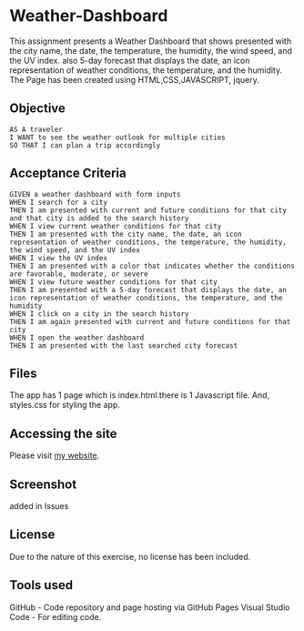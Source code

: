 # Weather-Dashboard

This assignment presents a Weather Dashboard that shows presented with the city name, the date, the temperature, the humidity, the wind speed, and the UV index.
also 5-day forecast that displays the date, an icon representation of weather conditions, the temperature, and the humidity.
The Page has been created using HTML,CSS,JAVASCRIPT, jquery.


## Objective

```
AS A traveler
I WANT to see the weather outlook for multiple cities
SO THAT I can plan a trip accordingly
```

## Acceptance Criteria
```
GIVEN a weather dashboard with form inputs
WHEN I search for a city
THEN I am presented with current and future conditions for that city and that city is added to the search history
WHEN I view current weather conditions for that city
THEN I am presented with the city name, the date, an icon representation of weather conditions, the temperature, the humidity, the wind speed, and the UV index
WHEN I view the UV index
THEN I am presented with a color that indicates whether the conditions are favorable, moderate, or severe
WHEN I view future weather conditions for that city
THEN I am presented with a 5-day forecast that displays the date, an icon representation of weather conditions, the temperature, and the humidity
WHEN I click on a city in the search history
THEN I am again presented with current and future conditions for that city
WHEN I open the weather dashboard
THEN I am presented with the last searched city forecast
```
## Files 
The app has 1 page which is index.html.there is 1 Javascript file. And, styles.css for styling the app.

## Accessing the site
Please visit [my website]().

## Screenshot
added in Issues

## License
Due to the nature of this exercise, no license has been included.

## Tools used
GitHub - Code repository and page hosting via GitHub Pages
Visual Studio Code - For editing code.


